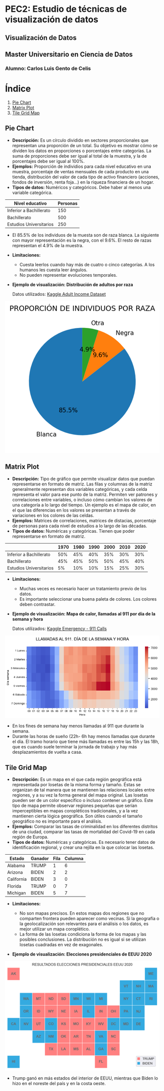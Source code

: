 # PEC2: Estudio de técnicas de visualización de datos
## Visualización de Datos
## Master Universitario en Ciencia de Datos
### Alumno: Carlos Luis Gento de Celis

# Índice
1. [Pie Chart](#pie-chart)
2. [Matrix Plot](#matrix-plot)
3. [Tile Grid Map](#tile-grid-map)

## Pie Chart
- **Descripción:** Es un círculo dividido en sectores proporcionales que representan una proporción de un total. Su objetivo es mostrar cómo se dividen los datos en proporciones o porcentajes entre categorías. La suma de proporciones debe ser igual al total de la muestra, y la de porcentajes debe ser igual al 100%.
- **Ejemplos:** Proporción de individios para cada nivel educativo en una muestra, porcentaje de ventas mensuales de cada producto en una tienda, distribución del valor de cada tipo de activo financiero (acciones, fondos de inversión, renta foja...) en la riqueza financiera de un hogar.
- **Tipos de datos:** Numéricos y categóricos. Debe haber al menos una variable categórica.

<div align="center"> 
<table class="tg">
<thead>
  <tr>
    <th class="tg-0pky">Nivel educativo</th>
    <th class="tg-c3ow">Personas</th>
  </tr>
</thead>
<tbody>
  <tr>
    <td class="tg-0pky">Inferior a Bachillerato</td>
    <td class="tg-c3ow">150</td>
  </tr>
  <tr>
    <td class="tg-0pky">Bachillerato</td>
    <td class="tg-c3ow">500</td>
  </tr>
  <tr>
    <td class="tg-0pky">Estudios Universitarios</td>
    <td class="tg-c3ow">250</td>
  </tr>
</tbody>
</table>
</div>

 * El 85.5% de los individuos de la muesta son de raza blanca. La siguiente con mayor representación es la negra, con el 9.6%. El resto de razas representan el 4.9% de la muestra.
  
- **Limitaciones:**
   * Cuesta leerlos cuando hay más de cuatro o cinco categorías. A los humanos les cuesta leer ángulos.
   * No pueden representar evoluciones temporales.

- **Ejemplo de visualización: Distribución de adultos por raza**

    Datos utilizados: [Kaggle Adult Income Dataset](https://www.kaggle.com/datasets/wenruliu/adult-income-dataset)

 <p align="center">
  <img src="images/Pie_chart.png" />
 </p>


## Matrix Plot
- **Descripción:** Tipo de gráfico que permite visualizar datos que puedan representarse en formato de matriz. Las filas y columnas de la matriz generalmente representan dos variables categóricas, y cada celda representa el valor para ese punto de la matriz. Permiten ver patrones y correlaciones entre variables, o incluso cómo cambian los valores de una categoría a lo largo del tiempo. Un ejemplo es el mapa de calor, en el que las diferencias en los valores se presentan a través de variaciones en los colores de las celdas.
- **Ejemplos:** Matrices de correlaciones, matrices de distacias, porcentaje de personas para cada nivel de estudios a lo largo de las décadas.
- **Tipos de datos:** Numéricas y categóricas. Tienen que poder representarse en formato de matriz.

<div align="center">
<table class="tg">
<thead>
  <tr>
    <th class="tg-0pky"></th>
    <th class="tg-c3ow">1970</th>
    <th class="tg-0lax">1980</th>
    <th class="tg-0lax">1990</th>
    <th class="tg-0lax">2000</th>
    <th class="tg-0lax">2010</th>
    <th class="tg-0lax">2020</th>
  </tr>
</thead>
<tbody>
  <tr>
    <td class="tg-0pky">Inferior a Bachillerato</td>
    <td class="tg-c3ow">50%</td>
    <td class="tg-0lax">45%</td>
    <td class="tg-0lax">40%</td>
    <td class="tg-0lax">35%</td>
    <td class="tg-0lax">30%</td>
    <td class="tg-0lax">30%</td>
  </tr>
  <tr>
    <td class="tg-0pky">Bachillerato</td>
    <td class="tg-c3ow">45%</td>
    <td class="tg-0lax">45%</td>
    <td class="tg-0lax">50%</td>
    <td class="tg-0lax">50%</td>
    <td class="tg-0lax">45%</td>
    <td class="tg-0lax">40%</td>
  </tr>
  <tr>
    <td class="tg-0pky">Estudios Universitarios</td>
    <td class="tg-c3ow">5%</td>
    <td class="tg-0lax">10%</td>
    <td class="tg-0lax">10%</td>
    <td class="tg-0lax">15%</td>
    <td class="tg-0lax">25%</td>
    <td class="tg-0lax">30%</td>
  </tr>
</tbody>
</table>
  
</div>
 
- **Limitaciones:**
   * Muchas veces es necesario hacer un tratamiento previo de los datos.
   * Es importante seleccionar una buena paleta de colores. Los colores deben contrastar.

- **Ejemplo de visualización: Mapa de calor, llamadas al 911 por día de la semana y hora**

    Datos utilizados: [Kaggle Emergency - 911 Calls](https://www.kaggle.com/datasets/mchirico/montcoalert)
<p align="center">
  <img src="images/Matrix_plot.png" />
 </p>
 
 * En los fines de semana hay menos llamadas al 911 que durante la semana.
 * Durante las horas de sueño (22h- 6h hay menos llamadas que durante el día. El tramo horario que tiene más llamadas es entre las 15h y las 18h, que es cuando suele terminar la jornada de trabajo y hay más desplazamientos de vuelta a casa.
  
## Tile Grid Map
- **Descripción:** Es un mapa en el que cada región geográfica está representada por losetas de la misma forma y tamaño. Éstas se organizan de tal manera que se mantienen las relaciones locales entre regiones, y a su vez la forma general del mapa original. Las losetas pueden ser de un color específico o incluso contener un gráfico. Este tipo de mapa permite observar regiones pequeñas que serían imperceptibles en mapas coropléticos tradicionales, y a la vez mantienen cierta lógica geográfica. Son útiles cuando el tamaño geográfico no es importante para el análisis.
- **Ejemplos:** Comparar las tasas de criminalidad en los diferentes distritos de una ciudad, comparar las tasas de mortalidad del Covid-19 en cada región de Europa.
- **Tipos de datos:** Numéricas y categóricas. Es necesario tener datos de identificación regional, y crear una rejilla en la que colocar las losetas.

<div align="center">
<table class="tg">
<thead>
  <tr>
    <th class="tg-0pky">Estado</th>
    <th class="tg-c3ow">Ganador</th>
    <th class="tg-c3ow">Fila</th>
    <th class="tg-c3ow">Columna</th>
  </tr>
</thead>
<tbody>
  <tr>
    <td class="tg-0pky">Alabama</td>
    <td class="tg-c3ow">TRUMP</td>
    <td class="tg-c3ow">1</td>
    <td class="tg-c3ow">6</td>
  </tr>
  <tr>
    <td class="tg-0pky">Arizona</td>
    <td class="tg-c3ow">BIDEN</td>
    <td class="tg-c3ow">2</td>
    <td class="tg-c3ow">2</td>
  </tr>
  <tr>
    <td class="tg-0pky">California</td>
    <td class="tg-c3ow">BIDEN</td>
    <td class="tg-c3ow">3</td>
    <td class="tg-c3ow">0</td>
  </tr>
  <tr>
    <td class="tg-0pky">Florida</td>
    <td class="tg-0pky">TRUMP</td>
    <td class="tg-0pky">0</td>
    <td class="tg-0pky">7</td>
  </tr>
  <tr>
    <td class="tg-0pky">Michigan</td>
    <td class="tg-0pky">BIDEN</td>
    <td class="tg-0pky">5</td>
    <td class="tg-0pky">7</td>
  </tr>
</tbody>
</table>
</div>
 
- **Limitaciones:**
   * No son mapas precisos. En estos mapas dos regiones que no comparten frontera pueden aparecer como vecinas. Si la geografía o la geolocalización son relevantes para el análisis o los datos, es mejor utilizar un mapa coroplético.
   * La forma de las losetas condiciona la forma de los mapas y las posibles conclusiones. La distribución no es igual si se utilizan losetas cuadradas en vez de exagonales.

- **Ejemplo de visualización: Elecciones presidenciales de EEUU 2020**

<p align="center">
  <img src="images/Tile_Grid_Map.png" />
</p>

   * Trump ganó en más estados del interior de EEUU, mientras que Biden lo hizo en el noreste del país y en la costa oeste.
